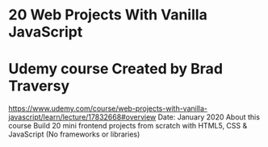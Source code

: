 # 20 Web Projects With Vanilla JavaScript
# Udemy course Created by Brad Traversy
https://www.udemy.com/course/web-projects-with-vanilla-javascript/learn/lecture/17832668#overview
Date: January 2020
About this course
Build 20 mini frontend projects from scratch with HTML5, CSS & JavaScript (No frameworks or libraries)

